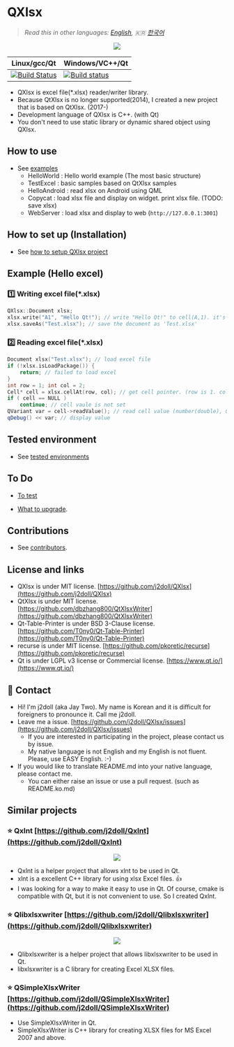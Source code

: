 # QXlsx

> *Read this in other languages: [English](README.md), :kr: [한국어](README.ko.md)*

<p align="center"><img src="https://github.com/j2doll/QXlsx/raw/master/markdown.data/QXlsx-Desktop.png"></p>

Linux/gcc/Qt | Windows/VC++/Qt
------------ | ---------------
[![Build Status](https://travis-ci.com/j2doll/QXlsx.svg?branch=master)](https://travis-ci.com/j2doll/QXlsx) | [![Build status](https://ci.appveyor.com/api/projects/status/jkod8257gg66vm6e?svg=true)](https://ci.appveyor.com/project/j2doll/qxlsx)

- QXlsx is excel file(*.xlsx) reader/writer library.
- Because QtXlsx is no longer supported(2014), I created a new project that is based on QtXlsx. (2017-)
- Development language of QXlsx is C++. (with Qt)
- You don't need to use static library or dynamic shared object using QXlsx.

## How to use
- See [examples](Example.md)
	- HelloWorld : Hello world example (The most basic structure)
	- TestExcel : basic samples based on QtXlsx samples
	- HelloAndroid : read xlsx on Android using QML
	- Copycat : load xlsx file and display on widget. print xlsx file. (TODO: save xlsx)
	- WebServer : load xlsx and display to web (`http://127.0.0.1:3001`)

## How to set up (Installation)

- See [how to setup QXlsx project](HowToSetProject.md)	
		
## Example (Hello excel)

### :one: Writing excel file(*.xlsx)

```cpp
QXlsx::Document xlsx;
xlsx.write("A1", "Hello Qt!"); // write "Hello Qt!" to cell(A,1). it's shared string.
xlsx.saveAs("Test.xlsx"); // save the document as 'Test.xlsx'
```

### :two: Reading excel file(*.xlsx)

```cpp
Document xlsx("Test.xlsx"); // load excel file
if (!xlsx.isLoadPackage()) { 
	return; // failed to load excel
}
int row = 1; int col = 2;
Cell* cell = xlsx.cellAt(row, col); // get cell pointer. (row is 1. column is 2.)
if ( cell == NULL )
	continue; // cell vaule is not set
QVariant var = cell->readValue(); // read cell value (number(double), QDateTime, QString ...)
qDebug() << var; // display value
```

## Tested environment

- See [tested environments](TestEnv.md)

## To Do

- [To test](ToTest.md)

- [What to upgrade](ToUpgrade.md).

## Contributions

- See [contributors](https://github.com/j2doll/QXlsx/graphs/contributors).

## License and links
- QXlsx is under MIT license. [https://github.com/j2doll/QXlsx](https://github.com/j2doll/QXlsx)
- QtXlsx is under MIT license. [https://github.com/dbzhang800/QtXlsxWriter](https://github.com/dbzhang800/QtXlsxWriter)
- Qt-Table-Printer is under BSD 3-Clause license. [https://github.com/T0ny0/Qt-Table-Printer](https://github.com/T0ny0/Qt-Table-Printer) 
- recurse is under MIT license. [https://github.com/pkoretic/recurse](https://github.com/pkoretic/recurse)
- Qt is under LGPL v3 license or Commercial license. [https://www.qt.io/](https://www.qt.io/) 

## :email: Contact
- Hi! I'm j2doll (aka Jay Two). My name is Korean and it is difficult for foreigners to pronounce it. Call me j2doll.
- Leave me a issue. [https://github.com/j2doll/QXlsx/issues](https://github.com/j2doll/QXlsx/issues)
	- If you are interested in participating in the project, please contact us by issue.
	- My native language is not English and my English is not fluent. Please, use EASY English. :-)
- If you would like to translate README.md into your native language, please contact me.
	- You can either raise an issue or use a pull request. (such as README.ko.md)
	
## Similar projects

### :star: <b>Qxlnt</b> [https://github.com/j2doll/Qxlnt](https://github.com/j2doll/Qxlnt)

<p align="center"><img src="https://github.com/j2doll/Qxlnt/raw/master/markdown-data/Concept-QXlnt.jpg"></p>

- Qxlnt is a helper project that allows xlnt to be used in Qt.
- xlnt is a excellent C++ library for using xlsx Excel files. :+1:
- I was looking for a way to make it easy to use in Qt. Of course, cmake is compatible with Qt, but it is not convenient to use. So I created Qxlnt.

### :star: <b>Qlibxlsxwriter</b> [https://github.com/j2doll/Qlibxlsxwriter](https://github.com/j2doll/Qlibxlsxwriter)

<p align="center"><img src="https://github.com/j2doll/Qlibxlsxwriter/raw/master/markdown.data/logo.png"></p>

- Qlibxlsxwriter is a helper project that allows libxlsxwriter to be used in Qt.
- libxlsxwriter is a C library for creating Excel XLSX files.

### :star: <b>QSimpleXlsxWriter</b> [https://github.com/j2doll/QSimpleXlsxWriter](https://github.com/j2doll/QSimpleXlsxWriter)

- Use SimpleXlsxWriter in Qt.
- SimpleXlsxWriter is C++ library for creating XLSX files for MS Excel 2007 and above.
